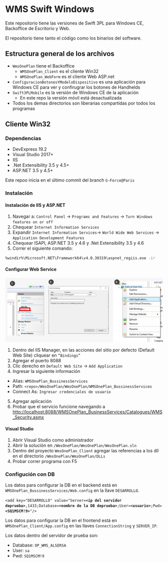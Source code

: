 # WMS Swift Windows
Este repositorio tiene las versiones de Swift 3PL para Windows CE, Backoffice de Escritorio y Web.

El repositorio tiene tanto el código como los binarios del software.

## Estructura general de los archivos
* `WmsOnePlan` tiene el Backoffice
  * `WMSOnePlan_Client` es el cliente Win32
  * `WMSOnePlan_WebForm` es el cliente Web ASP.net
* `ConfiguracionBotonesYModeloDispositivo` es una aplicación para Windows CE para ver y confirugrar los botones de Handhelds
* `Swift3PLMobile` es la versión de Windows CE de la aplicación
  * En este repo la versión móvil está desactualizada
* Todos los demas directorios son liberarias compartidas por todos los programas

## Cliente Win32
### Dependencias
- DevExpress 19.2
- Visual Studio 2017+
- IIS
- .Net Extensibility 3.5 y 4.5+
- ASP.NET 3.5 y 4.5+

Este repoo inicia en el último commit del branch `G-Force@Paris`
### Instalación
#### Instalación de IIS y ASP.NET
1. Navegar a:
`Control Panel` -> `Programs and Features` -> `Turn Windows features on or off`
2. Chequear `Internet Information Services`
3. Expandir `Internet Information Services`-> `World Wide Web Services` -> `Application Development Features`
4. Chequear ISAPI, ASP.NET 3.5 y 4.6 y .Net Extensibility 3.5 y 4.6
5. Correr el siguiente comando:
```bash
%windir%\Microsoft.NET\Framework64\v4.0.30319\aspnet_regiis.exe -ir
```

#### Configurar Web Service
![Captura de pasos](WebServiceSteps.jpg)
1. Dentro del IIS Manager, en las acciones del sitio por defecto (Default Web Site) cliquear en `“Bindings”`
2. Agregar el puerto 8088
3. Clic derecho en `Default Web Site` -> `Add Application`
4. Ingresar la siguiente información
  - Alias: `WMSOnePlan_BussinessServices`
  - Path: `<repo>/WmsOnePlan/WmsOnePlan/WMSOnePlan_BussinessServices`
  - Connect As: `Ingresar credenciales de usuario`
5. Agregar aplicación
6. Probar que el servicio funcione navegando a [http://localhost:8088/WMSOnePlan_BusinessServices/Catalogues/WMS_Security.asmx](http://localhost:8088/WMSOnePlan_BusinessServices/Catalogues/WMS_Security.asmx)

#### Visual Studio
1. Abrir Visual Studio como administrador
2. Abrir la solución en `/WmsOnePlan/WmsOnePlan/WmsOnePlan.sln`
3. Dentro del proyecto `WmsOnePlan_Client`  agregar las referencias a los dll en el directorio `/WmsOnePlan/WmsOnePlan/DLLs`
4. Probar correr programa con F5

### Configución con DB
Los datos para configurar la DB en el backend está en `WMSOnePlan_BussinessServices/Web.config` en la llave `DESARROLLO`.

`<add key="DESARROLLO" value="Server=`**`<ip del servidor deprueba>`**`,1433;Database=`**`<nombre de la DB deprueba>`**`;User=`**`<usuario>`**`;Pwd=`**`<SQ1MSCM!9>`**`"/>`

Los datos para configurar la DB en el frontend está en `WMSOnePlan_Client/App.config` en las llaves `ConnectionString` y `SERVER_IP`.


Los datos dentro del servidor de prueba son:
- Database: `OP_WMS_ALSERSA`
- User: `sa`
- Pwd: `SQ1MSCM!9`
